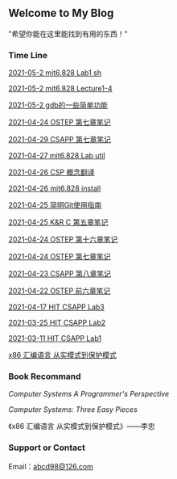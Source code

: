 ## Welcome to My Blog

"希望你能在这里能找到有用的东西！"

### Time Line

[2021-05-2 mit6.828 Lab1 sh](6.828/2020-5-2-Lab1_sh.md)

[2021-05-2 mit6.828 Lecture1-4](6.828/2020-5-2-Lecture1-4.md)

[2021-05-2 gdb的一些简单功能](Tool/2020-5-2gdb.md)

[2021-04-24 OSTEP 第七章笔记](OSTEP/2020-04-30-ostep.md)

[2021-04-29 CSAPP 第七章笔记](CSAPP/2021-04-28-csappCh7.md)

[2021-04-27 mit6.828 Lab util](6.828/2020-4-27-Lab_util.md)

[2021-04-26 CSP 概念翻译](6.828/2020-4-26-CSP.md)

[2021-04-26 mit6.828 install](6.828/2020-4-25-Install.md)

[2021-04-25 简明Git使用指南](Git/easy-git-way.md)

[2021-04-25 K&R C 第五章笔记](C/2020-4-25-Ch6.md)

[2021-04-24 OSTEP 第十六章笔记](OSTEP/2020-04-25-ostep.md)

[2021-04-24 OSTEP 第七章笔记](OSTEP/2020-04-23-ostep.md)

[2021-04-23 CSAPP 第八章笔记](CSAPP/2021-04-17-csappCh8.md)

[2021-04-22 OSTEP 前六章笔记](OSTEP/2020-04-22-ostep.md)

[2021-04-17 HIT CSAPP Lab3](HIT_Lab/hitcs_lab3.md)

[2021-03-25 HIT CSAPP Lab2](HIT_Lab/hitcs_lab2.md)

[2021-03-11 HIT CSAPP Lab1](HIT_Labhitcs_lab1.md)

[x86 汇编语言 从实模式到保护模式](x86-asm.md)


### Book Recommand
*Computer Systems A Programmer's Perspective*

*Computer Systems: Three Easy Pieces* 

《x86 汇编语言 从实模式到保护模式》——李忠

### Support or Contact

Email：abcd98@126.com
